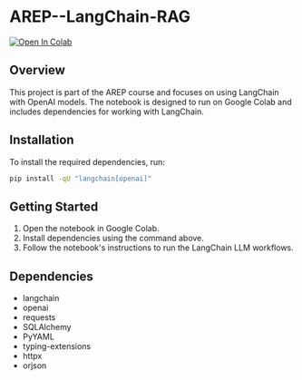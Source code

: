 # AREP--LangChain-RAG

[![Open In Colab](https://colab.research.google.com/assets/colab-badge.svg)](https://colab.research.google.com/drive/18y16pojKJ1fb8bXdm_fBkbty8oIkTpW-?usp=sharing)


## Overview

This project is part of the AREP course and focuses on using LangChain with OpenAI models. The notebook is designed to run on Google Colab and includes dependencies for working with LangChain.

## Installation

To install the required dependencies, run:

```bash
pip install -qU "langchain[openai]"
```

## Getting Started
1. Open the notebook in Google Colab.
2. Install dependencies using the command above.
3. Follow the notebook's instructions to run the LangChain LLM workflows.

## Dependencies

- langchain
- openai
- requests
- SQLAlchemy
- PyYAML
- typing-extensions
- httpx
- orjson
